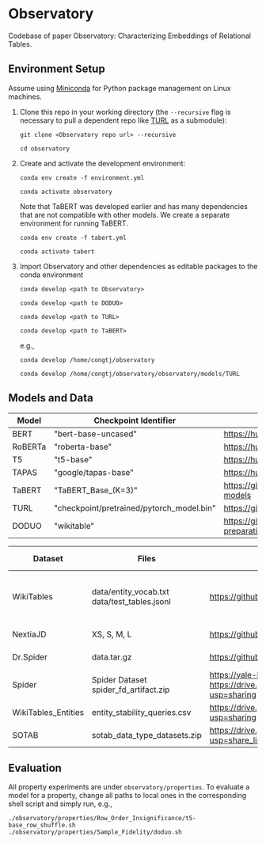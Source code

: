# Observatory
Codebase of paper Observatory: Characterizing Embeddings of Relational Tables.

## Environment Setup
Assume using [Miniconda](https://docs.conda.io/projects/conda/en/latest/user-guide/install/linux.html) for Python package management on Linux machines. 

1. Clone this repo in your working directory (the ```--recursive``` flag is necessary to pull a dependent repo like [TURL](https://github.com/sunlab-osu/TURL) as a submodule):

    ```git clone <Observatory repo url> --recursive```

    ```cd observatory```

2. Create and activate the development environment:

    ```conda env create -f environment.yml ```

    ```conda activate observatory```

    Note that TaBERT was developed earlier and has many dependencies that are not compatible with other models. We create a separate environment for running TaBERT.

    ```conda env create -f tabert.yml```

    ```conda activate tabert```

3. Import Observatory and other dependencies as editable packages to the conda environment

    ```conda develop <path to Observatory>```

    ```conda develop <path to DODUO>```
    
    ```conda develop <path to TURL>```

    ```conda develop <path to TaBERT>```

    e.g.,
    
    ```conda develop /home/congtj/observatory```

    ```conda develop /home/congtj/observatory/observatory/models/TURL```

## Models and Data
|  Model  	|           Checkpoint Identifier           	|                               Link                              	|
|---------	|-------------------------------------------	|-----------------------------------------------------------------	|
| BERT    	| "bert-base-uncased"                       	| https://huggingface.co/docs/transformers/model_doc/bert         	|
| RoBERTa 	| "roberta-base"                            	| https://huggingface.co/docs/transformers/model_doc/roberta      	|
| T5      	| "t5-base"                                 	| https://huggingface.co/docs/transformers/model_doc/t5           	|
| TAPAS   	| "google/tapas-base"                       	| https://huggingface.co/docs/transformers/model_doc/tapas        	|
| TaBERT  	| "TaBERT_Base_(K=3)"                       	| https://github.com/facebookresearch/TaBERT#pre-trained-models   	|
| TURL    	| "checkpoint/pretrained/pytorch_model.bin" 	| https://github.com/sunlab-osu/TURL#data                         	|
| DODUO   	| "wikitable"                               	| https://github.com/megagonlabs/doduo/tree/main#data-preparation 	|


| Dataset             	| Files                                        	| Links                                                                                                                  	| Evaluated Properties                                                 	|
|---------------------	|----------------------------------------------	|-----------------------------------------------------------------------------------------------------------------------	|----------------------------------------------------------------------	|
| WikiTables          	| data/entity_vocab.txt data/test_tables.jsonl 	| https://github.com/sunlab-osu/TURL#data                                                                               	| Row Order Insignificance Column Order Insignificance Sample Fidelity 	|
| NextiaJD            	| XS, S, M, L                                  	| https://github.com/dtim-upc/NextiaJD/tree/master/experiments#setting                                                  	| Join Relationship                                                    	|
| Dr.Spider           	| data.tar.gz                                  	| https://github.com/awslabs/diagnostic-robustness-text-to-sql                                                          	| Perturbation Robustness                                              	|
| Spider              	| Spider Dataset spider_fd_artifact.zip        	| https://yale-lily.github.io/spider https://drive.google.com/file/d/1br0voV0l3yBMfEy9WM7Vja-cZX6HvvL1/view?usp=sharing 	| Functional Dependencies                                              	|
| WikiTables_Entities 	| entity_stability_queries.csv                 	| https://drive.google.com/file/d/1SM_AOpmFbh51IUTQuvI7YETLdjThgpSB/view?usp=sharing                                    	| Entity Stability                                                     	|
| SOTAB               	| sotab_data_type_datasets.zip                 	| https://drive.google.com/file/d/1K631KONGDVy2C2ViKcwSyMnWhr_kJdaK/view?usp=share_link                                 	| Heterogeneous Context                                                	|

## Evaluation
All property experiments are under `observatory/properties`. To evaluate a model for a property, change all paths to local ones in the corresponding shell script and simply run, e.g.,

    ./observatory/properties/Row_Order_Insignificance/t5-base_row_shuffle.sh
    ./observatory/properties/Sample_Fidelity/doduo.sh
